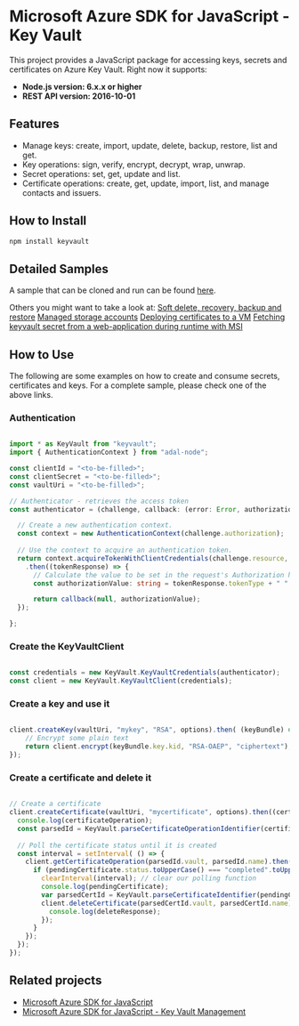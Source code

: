 # Microsoft Azure SDK for JavaScript - Key Vault

This project provides a JavaScript package for accessing keys, secrets and certificates on Azure Key Vault. Right now it supports:
- **Node.js version: 6.x.x or higher**
- **REST API version: 2016-10-01**

## Features

- Manage keys: create, import, update, delete, backup, restore, list and get.
- Key operations: sign, verify, encrypt, decrypt, wrap, unwrap.
- Secret operations: set, get, update and list.
- Certificate operations: create, get, update, import, list, and manage contacts and issuers.

## How to Install

```bash
npm install keyvault
```
## Detailed Samples
A sample that can be cloned and run can be found [here](https://github.com/Azure-Samples/key-vault-node-authentication).

Others you might want to take a look at:
[Soft delete, recovery, backup and restore](https://github.com/Azure-Samples/key-vault-node-recovery)
[Managed storage accounts](https://github.com/Azure-Samples/key-vault-node-storage-accounts)
[Deploying certificates to a VM](https://github.com/Azure-Samples/key-vault-node-deploy-certificates-to-vm)
[Fetching keyvault secret from a web-application during runtime with MSI](https://github.com/Azure-Samples/app-service-msi-keyvault-node)

## How to Use

The following are some examples on how to create and consume secrets, certificates and keys.
For a complete sample, please check one of the above links.

### Authentication

```typescript

import * as KeyVault from "keyvault";
import { AuthenticationContext } from "adal-node";

const clientId = "<to-be-filled>";
const clientSecret = "<to-be-filled>";
const vaultUri = "<to-be-filled>";

// Authenticator - retrieves the access token
const authenticator = (challenge, callback: (error: Error, authorizationValue: string) => void) => {

  // Create a new authentication context.
  const context = new AuthenticationContext(challenge.authorization);
  
  // Use the context to acquire an authentication token.
  return context.acquireTokenWithClientCredentials(challenge.resource, clientId, clientSecret)
    .then((tokenResponse) => {
      // Calculate the value to be set in the request's Authorization header and resume the call.
      const authorizationValue: string = tokenResponse.tokenType + " " + tokenResponse.accessToken;

      return callback(null, authorizationValue);
  });

};
```

### Create the KeyVaultClient

```typescript

const credentials = new KeyVault.KeyVaultCredentials(authenticator);
const client = new KeyVault.KeyVaultClient(credentials);
```

### Create a key and use it

```typescript

client.createKey(vaultUri, "mykey", "RSA", options).then( (keyBundle) => {
    // Encrypt some plain text
    return client.encrypt(keyBundle.key.kid, "RSA-OAEP", "ciphertext");
});
```

### Create a certificate and delete it

```typescript

// Create a certificate
client.createCertificate(vaultUri, "mycertificate", options).then((certificateOperation) => {
  console.log(certificateOperation);
  const parsedId = KeyVault.parseCertificateOperationIdentifier(certificateOperation.id);
  
  // Poll the certificate status until it is created
  const interval = setInterval( () => {
    client.getCertificateOperation(parsedId.vault, parsedId.name).then( (pendingCertificate) => {
      if (pendingCertificate.status.toUpperCase() === "completed".toUpperCase()) {
        clearInterval(interval); // clear our polling function
        console.log(pendingCertificate);
        var parsedCertId = KeyVault.parseCertificateIdentifier(pendingCertificate.target);
        client.deleteCertificate(parsedCertId.vault, parsedCertId.name).then( (deleteResponse) => {
          console.log(deleteResponse);
        });
      }
    });
  });
});
```

## Related projects

- [Microsoft Azure SDK for JavaScript](https://github.com/azure/azure-sdk-for-js)
- [Microsoft Azure SDK for JavaScript - Key Vault Management](https://github.com/Azure/azure-sdk-for-js/tree/master/lib/services/arm-keyvault)
